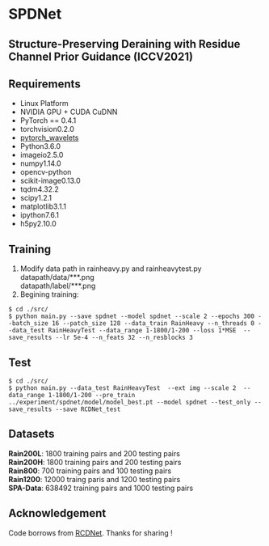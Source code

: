 # SPDNet
## Structure-Preserving Deraining with Residue Channel Prior Guidance (ICCV2021)

## Requirements

* Linux Platform
* NVIDIA GPU + CUDA CuDNN
* PyTorch == 0.4.1
* torchvision0.2.0
* [pytorch_wavelets](https://github.com/fbcotter/pytorch_wavelets)
* Python3.6.0
* imageio2.5.0
* numpy1.14.0
* opencv-python
* scikit-image0.13.0
* tqdm4.32.2
* scipy1.2.1
* matplotlib3.1.1
* ipython7.6.1
* h5py2.10.0

## Training
1. Modify data path in rainheavy.py and rainheavytest.py
datapath/data/\*\*\*.png <br/>
datapath/label/\*\*\*.png
3. Begining training:
```
$ cd ./src/
$ python main.py --save spdnet --model spdnet --scale 2 --epochs 300 --batch_size 16 --patch_size 128 --data_train RainHeavy --n_threads 0 --data_test RainHeavyTest --data_range 1-1800/1-200 --loss 1*MSE  --save_results --lr 5e-4 --n_feats 32 --n_resblocks 3
```

## Test
```
$ cd ./src/
$ python main.py --data_test RainHeavyTest  --ext img --scale 2  --data_range 1-1800/1-200 --pre_train ../experiment/spdnet/model/model_best.pt --model spdnet --test_only --save_results --save RCDNet_test
```
## Datasets
**Rain200L**: 1800 training pairs and 200 testing pairs <br/>
**Rain200H**: 1800 training pairs and 200 testing pairs <br/>
**Rain800**: 700 training pairs and 100 testing pairs <br/>
**Rain1200**: 12000 traing paris and 1200 testing pairs <br/>
**SPA-Data**: 638492 training pairs and 1000 testing pairs

## Acknowledgement 
Code borrows from [RCDNet](https://github.com/hongwang01/RCDNet). Thanks for sharing !
